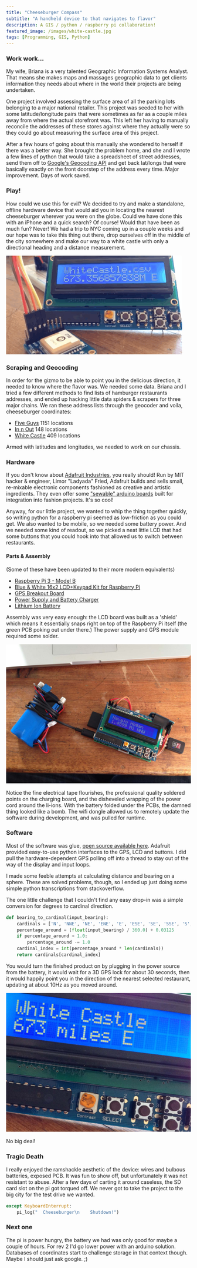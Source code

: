 ```yaml
---
title: "Cheeseburger Compass"
subtitle: "A handheld device to that navigates to flavor"
description: A GIS / python / raspberry pi collaboration!
featured_image: /images/white-castle.jpg
tags: [Programming, GIS, Python]
---
```


### Work work...
My wife, Briana is a very talented Geographic Information Systems Analyst. That means she makes maps and massages geographic data to get clients information they needs about where in the world their projects are being undertaken.

One project involved assessing the surface area of all the parking lots belonging to a major national retailer. This project was seeded to her with some latitude/longitude pairs that were sometimes as far as a couple miles away from where the actual storefront was. This left her having to manually reconcile the addresses of these stores against where they actually were so they could go about measuring the surface area of this project.

After a few hours of going about this manually she wondered to herself if there was a better way. She brought the problem home, and she and I wrote a few lines of python that would take a spreadsheet of street addresses, send them off to [Google's Geocoding API](https://developers.google.com/maps/documentation/geocoding/start) and get back lat/longs that were basically exactly on the front doorstep of the address every time. Major improvement. Days of work saved.

### Play!
How could we use this for evil? We decided to try and make a standalone, offline hardware device that would aid you in locating the nearest cheeseburger wherever you were on the globe. Could we have done this with an iPhone and a quick search? Of course! Would that have been as much fun? Never! We had a trip to NYC coming up in a couple weeks and our hope was to take this thing out there, drop ourselves off in the middle of the city somewhere and make our way to a white castle with only a directional heading and a distance measurement.

![](/images/compass.gif)


### Scraping and Geocoding
In order for the gizmo to be able to point you in the delicious direction, it needed to know where the flavor was. We needed some data. Briana and I tried a few different methods to find lists of hamburger restaurants addresses, and ended up hacking little data spiders & scrapers for three major chains. We ran these address lists through the geocoder and voila, cheeseburger coordinates:
 * [Five Guys](https://github.com/madmao/castle-compass/blob/master/csv/Five%20Guys.csv) 1151 locations
 * [In n Out](https://github.com/madmao/castle-compass/blob/master/csv/In%20N%20Out.csv) 148 locations
 * [White Castle](https://github.com/madmao/castle-compass/blob/master/csv/White%20Castle.csv) 409 locations

Armed with latitudes and longitudes, we needed to work on our chassis.

### Hardware
If you don't know about [Adafruit Industries](https://www.adafruit.com/), you really should! Run by MIT hacker & engineer, Limor "Ladyada" Fried, Adafruit builds and sells small, re-mixable electronic components fashioned as creative and artistic ingredients. They even offer some ["sewable" arduino boards](https://www.adafruit.com/product/659) built for integration into fashion projects. It's so cool!

Anyway, for our little project, we wanted to whip the thing together quickly, so writing python for a raspberry pi seemed as low-friction as you could get. We also wanted to be mobile, so we needed some battery power. And we needed some kind of readout, so we picked a neat little LCD that had some buttons that you could hook into that allowed us to switch between restaurants.

#### Parts & Assembly
(Some of these have been updated to their more modern equivalents)
 * [Raspberry Pi 3 - Model B](https://www.adafruit.com/product/3055)
 * [Blue & White 16x2 LCD+Keypad Kit for Raspberry Pi](https://www.adafruit.com/product/1115)
 * [GPS Breakout Board](https://www.adafruit.com/product/746)
 * [Power Supply and Battery Charger](https://www.adafruit.com/product/2465)
 * [Lithium Ion Battery](https://www.adafruit.com/product/353)

Assembly was very easy enough: the LCD board was built as a 'shield' which means it essentially snaps right on top of the Raspberry Pi itself (the green PCB poking out under there.) The power supply and GPS module required some solder.

![](/images/hogan.jpg)

Notice the fine electrical tape flourishes, the professional quality soldered points on the charging board, and the disheveled wrapping of the power cord around the li-ions. With the battery folded under the PCBs, the damned thing looked like a bomb. The wifi dongle allowed us to remotely update the software during development, and was pulled for runtime.


### Software

Most of the software was glue, [open source available here](https://github.com/madmao/castle-compass). Adafruit provided easy-to-use python interfaces to the GPS, LCD and buttons. I did pull the hardware-dependent GPS polling off into a thread to stay out of the way of the display and input loops. 

I made some feeble attempts at calculating distance and bearing on a sphere. These are solved problems, though, so I ended up just doing some simple python transcriptions from stackoverflow.

The one little challenge that I couldn't find any easy drop-in was a simple conversion for degrees to cardinal direction.

```python
def bearing_to_cardinal(input_bearing):
    cardinals = ['N', 'NNE', 'NE', 'ENE', 'E', 'ESE', 'SE', 'SSE', 'S', 'SSW', 'SW', 'WSW', 'W', 'WNW', 'NW', 'NNW']
    percentage_around = (float(input_bearing) / 360.0) + 0.03125
    if percentage_around > 1.0:
        percentage_around -= 1.0
    cardinal_index = int(percentage_around * len(cardinals))
    return cardinals[cardinal_index]
```

You would turn the finished product on by plugging in the power source from the battery, it would wait for a 3D GPS lock for about 30 seconds, then it would happily point you in the direction of the nearest selected restaurant, updating at about 10Hz as you moved around.

![](/images/white-castle.jpg)

No big deal!

### Tragic Death
I really enjoyed the ramshackle aesthetic of the device: wires and bulbous batteries, exposed PCB. It was fun to show off, but unfortunately it was not resistant to abuse. After a few days of carting it around caseless, the SD card slot on the pi got torqued off. We never got to take the project to the big city for the test drive we wanted.

```python
except KeyboardInterrupt:
    pi_log("  Cheeseburger\n    Shutdown!")
```

### Next one
The pi is power hungry, the battery we had was only good for maybe a couple of hours. For rev 2 I'd go lower power with an arduino solution. Databases of coordinates start to challenge storage in that context though. Maybe I should just ask google. ;) 
